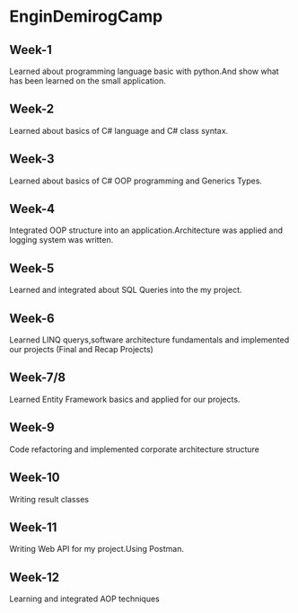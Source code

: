 # EnginDemirogCamp

## Week-1

Learned about programming language basic with python.And show what has been learned on the small application.

## Week-2

Learned about basics of C# language and C# class syntax.

## Week-3

Learned about basics of C# OOP programming and Generics Types.

## Week-4

Integrated OOP structure into an application.Architecture was applied and logging system was written.

## Week-5

Learned and integrated about SQL Queries into the my project.

## Week-6

Learned LINQ querys,software architecture fundamentals and implemented our projects (Final and Recap Projects)

## Week-7/8

Learned Entity Framework basics and applied for our projects.

## Week-9

Code refactoring and implemented corporate architecture structure 

## Week-10

Writing result classes

## Week-11

Writing Web API for my project.Using Postman.

## Week-12

Learning and integrated AOP techniques
